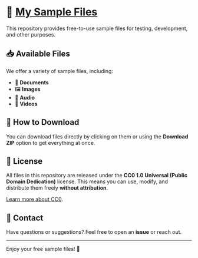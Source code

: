 # 📂 [My Sample Files](https://www.mysamplefiles.com/)

This repository provides free-to-use sample files for testing, development, and other purposes.  

## 📥 Available Files  
We offer a variety of sample files, including:  
- 📄 **Documents**
- 🖼 **Images**
- 🎵 **Audio**
- 🎥 **Videos**

## 🔽 How to Download  
You can download files directly by clicking on them or using the **Download ZIP** option to get everything at once.  

## 📜 License  
All files in this repository are released under the **CC0 1.0 Universal (Public Domain Dedication)** license. This means you can use, modify, and distribute them freely **without attribution**.  

[Learn more about CC0](https://creativecommons.org/publicdomain/zero/1.0/).  

## 📧 Contact  
Have questions or suggestions? Feel free to open an **issue** or reach out.  

---

Enjoy your free sample files! 🚀  
